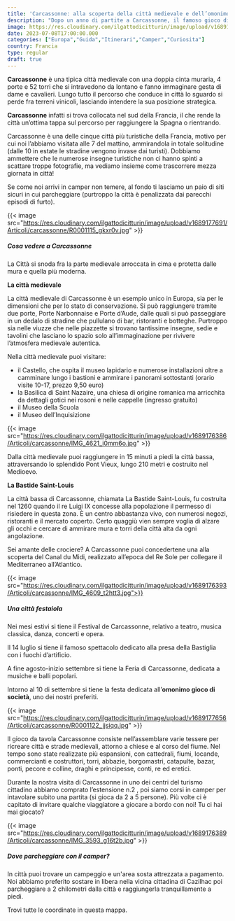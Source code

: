 ```yaml
---
title: 'Carcassonne: alla scoperta della città medievale e dell’omonimo gioco di società'
description: "Dopo un anno di partite a Carcassonne, il famoso gioco di società, a bordo del nostro camper, siamo arrivati per davvero in città, dove abbiamo comprato un’espansione per mettere un po’ di pepe alle nostre avventure a bordo!"
image: https://res.cloudinary.com/ilgattodicitturin/image/upload/v1689176381/Articoli/carcassonne/IMG_4607_tqwtm1.jpg
date: 2023-07-08T17:00:00.000
categories: ["Europa","Guida","Itinerari","Camper","Curiosita"]
country: Francia
type: regular
draft: true
---
```


**Carcassonne** è una tipica città medievale con una doppia cinta muraria, 4 porte e 52 torri che si intravedono da lontano e fanno immaginare gesta di dame e cavalieri. 
Lungo tutto il percorso che conduce in città lo sguardo si perde fra terreni vinicoli, lasciando intendere la sua posizione strategica. 

**Carcassonne** infatti si trova collocata nel sud della Francia, il che rende la città un’ottima tappa sul percorso per raggiungere la Spagna o rientrando. 

Carcassonne è una delle cinque città più turistiche della Francia, motivo per cui noi l’abbiamo visitata alle 7 del mattino, ammirandola in totale solitudine (dalle 10 in estate le stradine vengono invase dai turisti). Dobbiamo ammettere che le numerose insegne turistiche non ci hanno spinti a scattare troppe fotografie, ma vediamo insieme come trascorrere mezza giornata in città!

Se come noi arrivi in camper non temere, al fondo ti lasciamo un paio di siti sicuri in cui parcheggiare (purtroppo la città è penalizzata dai parecchi episodi di furto).

{{< image src="https://res.cloudinary.com/ilgattodicitturin/image/upload/v1689177691/Articoli/carcassonne/R0001115_gkxr0v.jpg" >}}


##### Cosa vedere a Carcassonne

La Città si snoda fra la parte medievale arroccata in cima e protetta dalle mura e quella più moderna.

**La città medievale** 

La città medievale di Carcassonne è un esempio unico in Europa, sia per le dimensioni che per lo stato di conservazione. Si può raggiungere tramite due porte, Porte Narbonnaise e Porte d’Aude, dalle quali si può passeggiare in un dedalo di stradine che pullulano di bar, ristoranti e botteghe. 
Purtroppo sia nelle viuzze che nelle piazzette si trovano tantissime insegne, sedie e tavolini che lasciano lo spazio solo all’immaginazione per rivivere l’atmosfera medievale autentica. 

Nella città medievale puoi visitare:
- il Castello, che ospita il museo lapidario e numerose installazioni oltre a camminare lungo i bastioni e ammirare i panorami sottostanti (orario visite 10-17, prezzo 9,50 euro)
- la Basilica di Saint Nazaire, una chiesa di origine romanica ma arricchita da dettagli gotici nei rosoni e nelle cappelle (ingresso gratuito)
- il Museo della Scuola
- il Museo dell’Inquisizione

{{< image src="https://res.cloudinary.com/ilgattodicitturin/image/upload/v1689176386/Articoli/carcassonne/IMG_4621_i0mm6o.jpg" >}}


Dalla città medievale puoi raggiungere in 15 minuti a piedi la città bassa, attraversando lo splendido Pont Vieux, lungo 210 metri e costruito nel Medioevo. 

**La Bastide Saint-Louis**

La città bassa di Carcassonne, chiamata La Bastide Saint-Louis, fu costruita nel 1260 quando il re Luigi IX concesse alla popolazione il permesso di risiedere in questa zona.
È un centro abbastanza vivo, con numerosi negozi, ristoranti e il mercato coperto. 
Certo quaggiù vien sempre voglia di alzare gli occhi e cercare di ammirare mura e torri della città alta da ogni angolazione. 

Sei amante delle crociere? A Carcassonne puoi concedertene una alla scoperta del Canal du Midi, realizzato all’epoca del Re Sole per collegare il Mediterraneo all’Atlantico.

{{< image src="https://res.cloudinary.com/ilgattodicitturin/image/upload/v1689176393/Articoli/carcassonne/IMG_4609_t2htt3.jpg">}}


##### Una città festaiola
Nei mesi estivi si tiene il Festival de Carcassonne, relativo a teatro, musica classica, danza, concerti e opera. 

Il 14 luglio si tiene il famoso spettacolo dedicato alla presa della Bastiglia con i fuochi d’artificio.

A fine agosto-inizio settembre si tiene la Feria di Carcassonne, dedicata a musiche e balli popolari.

Intorno al 10 di settembre si tiene la festa dedicata all’**omonimo gioco di società**, uno dei nostri preferiti.

{{< image src="https://res.cloudinary.com/ilgattodicitturin/image/upload/v1689177656/Articoli/carcassonne/R0001122_jjsiqq.jpg" >}}

Il gioco da tavola Carcassonne consiste nell’assemblare varie tessere per ricreare città e strade medievali, attorno a chiese e al corso del fiume. Nel tempo sono state realizzate più espansioni, con cattedrali, fiumi, locande, commercianti e costruttori, torri, abbazie, borgomastri, catapulte, bazar, ponti, pecore e colline, draghi e principesse, conti, re ed eretici.

Durante la nostra visita di Carcassonne in uno dei centri del turismo cittadino abbiamo comprato l’estensione n.2 , poi siamo corsi in camper per intavolare subito una partita (si gioca da 2 a 5 persone).
Più volte ci è capitato di invitare qualche viaggiatore a giocare a bordo con noi! Tu ci hai mai giocato? 

{{< image src="https://res.cloudinary.com/ilgattodicitturin/image/upload/v1689176389/Articoli/carcassonne/IMG_3593_g16t2b.jpg" >}}

##### Dove parcheggiare con il camper? 
In città puoi trovare un campeggio e un'area sosta attrezzata a pagamento. 
Noi abbiamo preferito sostare in libera nella vicina cittadina di Cazilhac poi parcheggiare a 2 chilometri dalla città e raggiungerla tranquillamente a piedi. 

Trovi tutte le coordinate in questa mappa. 